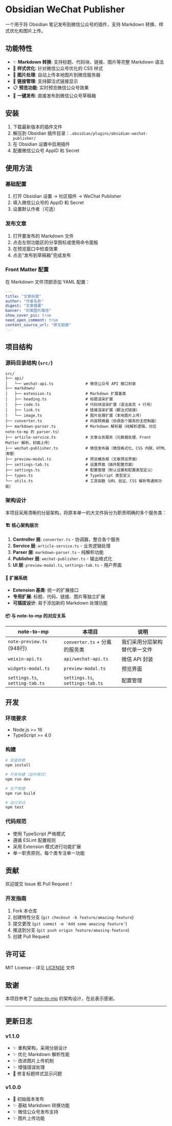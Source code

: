 # Obsidian WeChat Publisher

一个用于将 Obsidian 笔记发布到微信公众号的插件，支持 Markdown 转换、样式优化和图片上传。

## 功能特性

- ✨ **Markdown 转换**: 支持标题、代码块、链接、图片等完整 Markdown 语法
- 🎨 **样式优化**: 针对微信公众号优化的 CSS 样式
- 📸 **图片处理**: 自动上传本地图片到微信服务器
- 🔗 **链接管理**: 支持脚注式链接显示
- 📋 **预览功能**: 实时预览微信公众号效果
- 🚀 **一键发布**: 直接发布到微信公众号草稿箱

## 安装

1. 下载最新版本的插件文件
2. 解压到 Obsidian 插件目录：`.obsidian/plugins/obsidian-wechat-publisher/`
3. 在 Obsidian 设置中启用插件
4. 配置微信公众号 AppID 和 Secret

## 使用方法

### 基础配置

1. 打开 Obsidian 设置 → 社区插件 → WeChat Publisher
2. 填入微信公众号的 AppID 和 Secret
3. 设置默认作者（可选）

### 发布文章

1. 打开要发布的 Markdown 文件
2. 点击左侧功能区的分享图标或使用命令面板
3. 在预览窗口中检查效果
4. 点击"发布到草稿箱"完成发布

### Front Matter 配置

在 Markdown 文件顶部添加 YAML 配置：

```yaml
---
title: "文章标题"
author: "作者名称"
digest: "文章摘要"
banner: "封面图片路径"
show_cover_pic: true
need_open_comment: true
content_source_url: "原文链接"
---
```

## 项目结构

### 源码目录结构 (`src/`)

```
src/
├── api/
│   └── wechat-api.ts              # 微信公众号 API 接口封装
├── markdown/
│   ├── extension.ts               # Markdown 扩展基类
│   ├── heading.ts                 # 标题渲染扩展
│   ├── code.ts                    # 代码块渲染扩展（语法高亮 + 行号）
│   ├── link.ts                    # 链接渲染扩展（脚注式链接）
│   └── image.ts                   # 图片处理扩展（本地图片上传）
├── converter.ts                   # 内容转换器（协调各个服务的主控制器）
├── markdown-parser.ts             # Markdown 解析器（纯解析逻辑，对应 note-to-mp 的 parser.ts）
├── article-service.ts             # 文章业务服务（元数据处理、Front Matter 解析、封面上传）
├── wechat-publisher.ts            # 微信发布器（微信格式化、CSS 内联、HTML 清理）
├── preview-modal.ts               # 预览模态框（文章预览界面）
├── settings-tab.ts                # 设置界面（插件配置页面）
├── settings.ts                    # 配置管理（默认设置和配置类型定义）
├── types.ts                       # TypeScript 类型定义
└── utils.ts                       # 工具函数（URL 验证、CSS 解析等通用功能）
```

### 架构设计

本项目采用清晰的分层架构，将原本单一的大文件拆分为职责明确的多个服务类：

#### 🏗️ **核心架构层次**

1. **Controller 层**: `converter.ts` - 协调器，整合各个服务
2. **Service 层**: `article-service.ts` - 业务逻辑处理  
3. **Parser 层**: `markdown-parser.ts` - 纯解析功能
4. **Publisher 层**: `wechat-publisher.ts` - 输出格式化
5. **UI 层**: `preview-modal.ts`, `settings-tab.ts` - 用户界面

#### 🔧 **扩展系统**

- **Extension 基类**: 统一的扩展接口
- **专用扩展**: 标题、代码、链接、图片等独立扩展
- **可插拔设计**: 易于添加新的 Markdown 处理功能

#### 📦 **与 note-to-mp 的对应关系**

| note-to-mp | 本项目 | 说明 |
|------------|--------|------|
| `note-preview.ts` (948行) | `converter.ts` + 分离的服务类 | 我们采用分层架构替代单一文件 |
| `weixin-api.ts` | `api/wechat-api.ts` | 微信 API 封装 |
| `widgets-modal.ts` | `preview-modal.ts` | 预览界面 |
| `settings.ts`, `setting-tab.ts` | `settings.ts`, `settings-tab.ts` | 配置管理 |

## 开发

### 环境要求

- Node.js >= 16
- TypeScript >= 4.0

### 构建

```bash
# 安装依赖
npm install

# 开发构建（监听模式）
npm run dev

# 生产构建
npm run build

# 运行测试
npm test
```

### 代码规范

- 使用 TypeScript 严格模式
- 遵循 ESLint 配置规则
- 采用 Extension 模式进行功能扩展
- 单一职责原则，每个类专注单一功能

## 贡献

欢迎提交 Issue 和 Pull Request！

### 开发指南

1. Fork 本仓库
2. 创建特性分支 (`git checkout -b feature/amazing-feature`)
3. 提交更改 (`git commit -m 'Add some amazing feature'`)
4. 推送到分支 (`git push origin feature/amazing-feature`)
5. 创建 Pull Request

## 许可证

MIT License - 详见 [LICENSE](LICENSE) 文件

## 致谢

本项目参考了 [note-to-mp](https://github.com/sunbooshi/note-to-mp) 的架构设计，在此表示感谢。

---

## 更新日志

### v1.1.0
- ✨ 重构架构，采用分层设计
- ✨ 优化 Markdown 解析性能
- ✨ 改进图片上传机制
- ✨ 增强错误处理
- 🐛 修复标题样式显示问题

### v1.0.0
- 🎉 初始版本发布
- ✨ 基础 Markdown 转换功能
- ✨ 微信公众号发布支持
- ✨ 图片上传功能